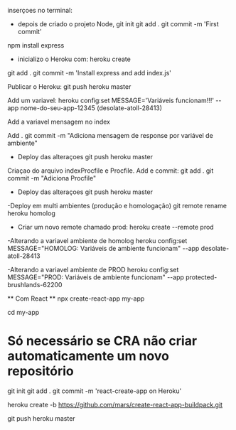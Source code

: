 inserçoes no terminal:

- depois de criado o projeto Node, 
git init
git add .
git commit -m 'First commit'

npm install express

- inicializo o Heroku com: 
heroku create

git add .
git commit -m 'Install express and add index.js'

Publicar o Heroku:
git push heroku master

Add um variavel:
heroku config:set MESSAGE='Variáveis funcionam!!!' --app nome-do-seu-app-12345 (desolate-atoll-28413)

Add a variavel mensagem no index

Add .
git commit -m "Adiciona mensagem de response por variável de ambiente"

- Deploy das alteraçoes
git push heroku master

Criaçao do arquivo indexProcfile e Procfile. Add e commit:
git add .
git commit -m "Adiciona Procfile"

- Deploy das alteraçoes
git push heroku master

-Deploy em multi ambientes (produção e homologação)
git remote rename heroku homolog

- Criar um novo remote chamado prod:
heroku create --remote prod

-Alterando a variavel ambiente de homolog
heroku config:set MESSAGE="HOMOLOG: Variáveis de ambiente funcionam" --app desolate-atoll-28413

-Alterando a variavel ambiente de PROD
heroku config:set MESSAGE="PROD: Variáveis de ambiente funcionam" --app protected-brushlands-62200

** Com React **
npx create-react-app my-app

cd my-app

# Só necessário se CRA não criar automaticamente um novo repositório
git init
git add .
git commit -m 'react-create-app on Heroku'

heroku create -b https://github.com/mars/create-react-app-buildpack.git

git push heroku master